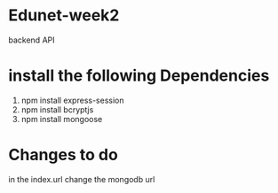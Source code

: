 # Edunet-week2
backend API 

# install the following Dependencies
1. npm install express-session
2. npm install bcryptjs
3. npm install mongoose

# Changes to do
in the index.url change the mongodb url
